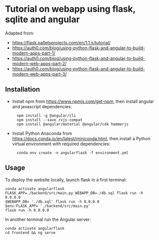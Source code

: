 # Tutorial on webapp using flask, sqlite and angular

Adapted from:

* https://flask.palletsprojects.com/en/1.1.x/tutorial/
* https://auth0.com/blog/using-python-flask-and-angular-to-build-modern-apps-part-1/
* https://auth0.com/blog/using-python-flask-and-angular-to-build-modern-web-apps-part-2/
* https://auth0.com/blog/using-python-flask-and-angular-to-build-modern-web-apps-part-3/

## Installation

* Install npm from https://www.npmjs.com/get-npm, then install angular and
  javascript dependencies:

        npm install -g @angular/cli
        npm install --save rxjs-compat
        npm install @angular/material @angular/cdk hammerjs

* Install Python Anaconda from https://docs.conda.io/en/latest/miniconda.html,
  then install a Python virtual environment with required dependencies:

        conda env create -n angularflask -f environment.yml

## Usage

To deploy the website locally, launch flask in a first terminal:

    conda activate angularflask
    FLASK_APP=./backend/src/main.py WEBAPP_DB=./db.sql flask run -h 0.0.0.0
    $WEBAPP_DB= './db.sql' flask run -h 0.0.0.0
    $env:FLASK_APP= './backend/src/main.py'
    flask run -h 0.0.0.0
In another terminal run the Angular server:

    conda activate angularflask
    cd frontend && ng serve
